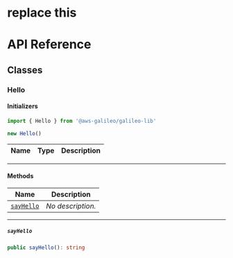 # replace this
# API Reference <a name="API Reference" id="api-reference"></a>



## Classes <a name="Classes" id="Classes"></a>

### Hello <a name="Hello" id="@aws-galileo/galileo-lib.Hello"></a>

#### Initializers <a name="Initializers" id="@aws-galileo/galileo-lib.Hello.Initializer"></a>

```typescript
import { Hello } from '@aws-galileo/galileo-lib'

new Hello()
```

| **Name** | **Type** | **Description** |
| --- | --- | --- |

---

#### Methods <a name="Methods" id="Methods"></a>

| **Name** | **Description** |
| --- | --- |
| <code><a href="#@aws-galileo/galileo-lib.Hello.sayHello">sayHello</a></code> | *No description.* |

---

##### `sayHello` <a name="sayHello" id="@aws-galileo/galileo-lib.Hello.sayHello"></a>

```typescript
public sayHello(): string
```






